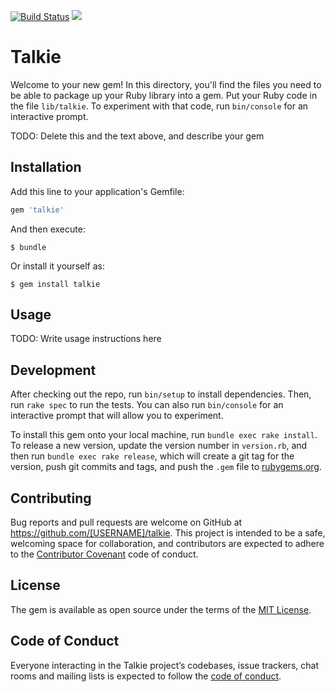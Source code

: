  [![Build Status](https://travis-ci.org/kurenn/talkie.svg?branch=master)](https://travis-ci.org/kurenn/talkie)
<a href="https://codeclimate.com/github/kurenn/talkie/maintainability"><img src="https://api.codeclimate.com/v1/badges/a9148bef84de0a1f97ad/maintainability" /></a>

# Talkie

Welcome to your new gem! In this directory, you'll find the files you need to be able to package up your Ruby library into a gem. Put your Ruby code in the file `lib/talkie`. To experiment with that code, run `bin/console` for an interactive prompt.

TODO: Delete this and the text above, and describe your gem

## Installation

Add this line to your application's Gemfile:

```ruby
gem 'talkie'
```

And then execute:

    $ bundle

Or install it yourself as:

    $ gem install talkie

## Usage

TODO: Write usage instructions here

## Development

After checking out the repo, run `bin/setup` to install dependencies. Then, run `rake spec` to run the tests. You can also run `bin/console` for an interactive prompt that will allow you to experiment.

To install this gem onto your local machine, run `bundle exec rake install`. To release a new version, update the version number in `version.rb`, and then run `bundle exec rake release`, which will create a git tag for the version, push git commits and tags, and push the `.gem` file to [rubygems.org](https://rubygems.org).

## Contributing

Bug reports and pull requests are welcome on GitHub at https://github.com/[USERNAME]/talkie. This project is intended to be a safe, welcoming space for collaboration, and contributors are expected to adhere to the [Contributor Covenant](http://contributor-covenant.org) code of conduct.

## License

The gem is available as open source under the terms of the [MIT License](https://opensource.org/licenses/MIT).

## Code of Conduct

Everyone interacting in the Talkie project’s codebases, issue trackers, chat rooms and mailing lists is expected to follow the [code of conduct](https://github.com/[USERNAME]/talkie/blob/master/CODE_OF_CONDUCT.md).
